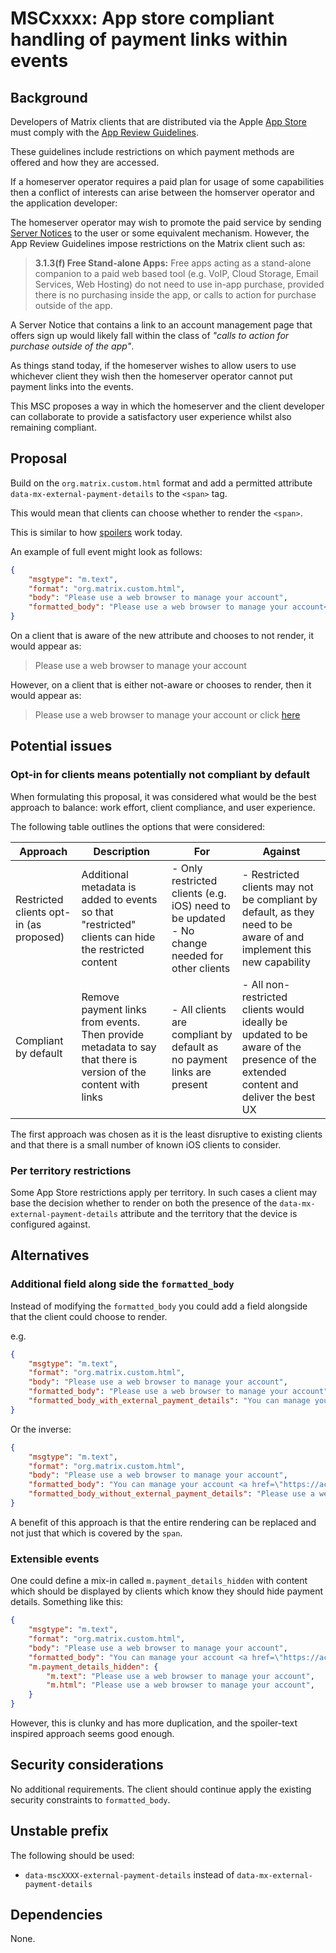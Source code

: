 # MSCxxxx: App store compliant handling of payment links within events

## Background

Developers of Matrix clients that are distributed via the Apple [App Store](https://www.apple.com/app-store/) must comply with the [App Review Guidelines](https://developer.apple.com/app-store/review/guidelines/).

These guidelines include restrictions on which payment methods are offered and how they are accessed.

If a homeserver operator requires a paid plan for usage of some capabilities then a conflict of interests can arise between the homserver operator and the application developer:

The homeserver operator may wish to promote the paid service by sending [Server Notices](https://spec.matrix.org/v1.14/client-server-api/#server-notices) to the user or some equivalent mechanism. However, the App Review Guidelines impose restrictions on the Matrix client such as:

> **3.1.3(f) Free Stand-alone Apps:** Free apps acting as a stand-alone companion to a paid web based tool (e.g. VoIP, Cloud Storage, Email Services, Web Hosting) do not need to use in-app purchase, provided there is no purchasing inside the app, or calls to action for purchase outside of the app.

A Server Notice that contains a link to an account management page that offers sign up would likely fall within the class of *"calls to action for purchase outside of the app"*.

As things stand today, if the homeserver wishes to allow users to use whichever client they wish then the homeserver operator cannot put payment links into the events.

This MSC proposes a way in which the homeserver and the client developer can collaborate to provide a satisfactory user experience whilst also remaining compliant.

## Proposal

Build on the `org.matrix.custom.html` format and add a permitted attribute `data-mx-external-payment-details` to the `<span>` tag.

This would mean that clients can choose whether to render the `<span>`.

This is similar to how [spoilers](https://spec.matrix.org/v1.14/client-server-api/#spoiler-messages) work today.

An example of full event might look as follows:

```json
{
    "msgtype": "m.text",
    "format": "org.matrix.custom.html",
    "body": "Please use a web browser to manage your account",
    "formatted_body": "Please use a web browser to manage your account<span data-mx-external-payment-details> or click <a href=\"https://account.example.com/plan\">here</a></span>"
}
```

On a client that is aware of the new attribute and chooses to not render, it would appear as:

> Please use a web browser to manage your account

However, on a client that is either not-aware or chooses to render, then it would appear as:

> Please use a web browser to manage your account or click [here](https://account.example.com/plan)

## Potential issues

### Opt-in for clients means potentially not compliant by default

When formulating this proposal, it was considered what would be the best approach to balance: work effort, client compliance, and user experience.

The following table outlines the options that were considered:

Approach | Description | For | Against
-|-|-|-
Restricted clients opt-in (as proposed) | Additional metadata is added to events so that "restricted" clients can hide the restricted content | - Only restricted clients (e.g. iOS) need to be updated<br>- No change needed for other clients | - Restricted clients may not be compliant by default, as they need to be aware of and implement this new capability
Compliant by default | Remove payment links from events. Then provide metadata to say that there is version of the content with links | - All clients are compliant by default as no payment links are present| - All non-restricted clients would ideally be updated to be aware of the presence of the extended content and  deliver the best UX

The first approach was chosen as it is the least disruptive to existing clients and that there is a small number of known iOS clients to consider.

### Per territory restrictions

Some App Store restrictions apply per territory. In such cases a client may base the decision whether to render on both the presence of the `data-mx-external-payment-details` attribute and the territory that the device is configured against.

## Alternatives

### Additional field along side the `formatted_body`

Instead of modifying the `formatted_body` you could add a field alongside that the client could choose to render.

e.g.

```json
{
    "msgtype": "m.text",
    "format": "org.matrix.custom.html",
    "body": "Please use a web browser to manage your account",
    "formatted_body": "Please use a web browser to manage your account",
    "formatted_body_with_external_payment_details": "You can manage your account <a href=\"https://account.example.com/plan\">here</a>"
}
```

Or the inverse:

```json
{
    "msgtype": "m.text",
    "format": "org.matrix.custom.html",
    "body": "Please use a web browser to manage your account",
    "formatted_body": "You can manage your account <a href=\"https://account.example.com/plan\">here</a>",
    "formatted_body_without_external_payment_details": "Please use a web browser to manage your account"
}
```

A benefit of this approach is that the entire rendering can be replaced and not just that which is covered by the `span`.

### Extensible events

One could define a mix-in called `m.payment_details_hidden` with content which should be displayed by clients which know they should hide payment details. Something like this:

```json
{
    "msgtype": "m.text",
    "format": "org.matrix.custom.html",
    "body": "Please use a web browser to manage your account",
    "formatted_body": "You can manage your account <a href=\"https://account.example.com/plan\">here</a>",
    "m.payment_details_hidden": {
        "m.text": "Please use a web browser to manage your account",
        "m.html": "Please use a web browser to manage your account",
    }
}
```

However, this is clunky and has more duplication, and the spoiler-text inspired approach seems good enough.

## Security considerations

No additional requirements. The client should continue apply the existing security constraints to `formatted_body`.

## Unstable prefix

The following should be used:

- `data-mscXXXX-external-payment-details` instead of `data-mx-external-payment-details`

## Dependencies

None.
